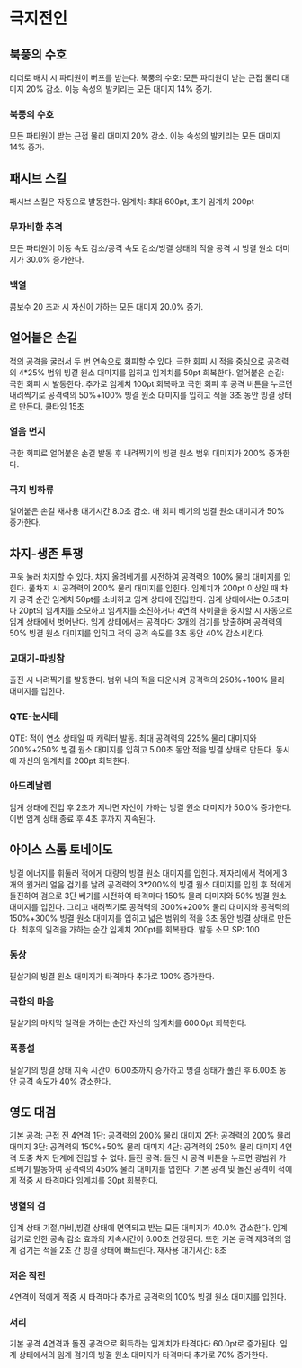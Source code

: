 # 극지전인

## 북풍의 수호

리더로 배치 시 파티원이 버프를 받는다.
북풍의 수호: 모든 파티원이 받는 근접 물리 대미지 20% 감소. 이능 속성의 발키리는 모든 대미지 14% 증가.

### 북풍의 수호

모든 파티원이 받는 근접 물리 대미지 20% 감소. 이능 속성의 발키리는 모든 대미지 14% 증가.

## 패시브 스킬

패시브 스킬은 자동으로 발동한다.
임계치: 최대 600pt, 초기 임계치 200pt

### 무자비한 추격

모든 파티원이 이동 속도 감소/공격 속도 감소/빙결 상태의 적을 공격 시 빙결 원소 대미지가 30.0% 증가한다.

### 백열

콤보수 20 초과 시 자신이 가하는 모든 대미지 20.0% 증가.

## 얼어붙은 손길

적의 공격을 굴러서 두 번 연속으로 회피할 수 있다.
극한 회피 시 적을 중심으로 공격력의 4\*25% 범위 빙결 원소 대미지를 입히고 임계치를 50pt 회복한다.
얼어붙은 손길: 극한 회피 시 발동한다. 추가로 임계치 100pt 회복하고 극한 회피 후 공격 버튼을 누르면 내려찍기로 공격력의 50%+100% 빙결 원소 대미지를 입히고 적을 3초 동안 빙결 상태로 만든다. 쿨타임 15초

### 얼음 먼지

극한 회피로 얼어붙은 손길 발동 후 내려찍기의 빙결 원소 범위 대미지가 200% 증가한다.

### 극지 빙하류

얼어붙은 손길 재사용 대기시간 8.0초 감소. 매 회피 베기의 빙결 원소 대미지가 50% 증가한다.

## 차지-생존 투쟁

꾸욱 눌러 차지할 수 있다. 차지 올려베기를 시전하여 공격력의 100% 물리 대미지를 입힌다. 풀차지 시 공격력의 200% 물리 대미지를 입힌다.
임계치가 200pt 이상일 때 차지 공격 순간 임계치 50pt를 소비하고 임계 상태에 진입한다. 임계 상태에서는 0.5초마다 20pt의 임계치를 소모하고 임계치를 소진하거나 4연격 사이클을 중지할 시 자동으로 임계 상태에서 벗어난다.
임계 상태에서는 공격마다 3개의 검기를 방출하며 공격력의 50% 빙결 원소 대미지를 입히고 적의 공격 속도를 3초 동안 40% 감소시킨다.

### 교대기-파빙참

출전 시 내려찍기를 발동한다. 범위 내의 적을 다운시켜 공격력의 250%+100% 물리 대미지를 입힌다.

### QTE-눈사태

QTE: 적이 연소 상태일 때 캐릭터 발동. 최대 공격력의 225% 물리 대미지와 200%+250% 빙결 원소 대미지를 입히고 5.00초 동안 적을 빙결 상태로 만든다. 동시에 자신의 임계치를 200pt 회복한다.

### 아드레날린

임계 상태에 진입 후 2초가 지나면 자신이 가하는 빙결 원소 대미지가 50.0% 증가한다. 이번 임계 상태 종료 후 4초 후까지 지속된다.

## 아이스 스톰 토네이도

빙결 에너지를 휘둘러 적에게 대량의 빙결 원소 대미지를 입힌다.
제자리에서 적에게 3개의 원거리 얼음 검기를 날려 공격력의 3\*200%의 빙결 원소 대미지를 입힌 후 적에게 돌진하여 검으로 3단 베기를 시전하여 타격마다 150% 물리 대미지와 50% 빙결 원소 대미지를 입힌다. 그리고 내려찍기로 공격력의 300%+200% 물리 대미지와 공격력의 150%+300% 빙결 원소 대미지를 입히고 넓은 범위의 적을 3초 동안 빙결 상태로 만든다. 최후의 일격을 가하는 순간 임계치 200pt를 회복한다.
발동 소모 SP: 100

### 동상

필살기의 빙결 원소 대미지가 타격마다 추가로 100% 증가한다.

### 극한의 마음

필살기의 마지막 일격을 가하는 순간 자신의 임계치를 600.0pt 회복한다.

### 폭풍설

필살기의 빙결 상태 지속 시간이 6.00초까지 증가하고 빙결 상태가 풀린 후 6.00초 동안 공격 속도가 40% 감소한다.

## 영도 대검

기본 공격: 근접 전 4연격
1단: 공격력의 200% 물리 대미지
2단: 공격력의 200% 물리 대미지
3단: 공격력의 150%+50% 물리 대미지
4단: 공격력의 250% 물리 대미지
4연격 도중 차지 단계에 진입할 수 없다.
돌진 공격: 돌진 시 공격 버튼을 누르면 광범위 가로베기 발동하여 공격력의 450% 물리 대미지를 입힌다.
기본 공격 및 돌진 공격이 적에게 적중 시 타격마다 임계치를 30pt 회복한다.

### 냉혈의 검

임계 상태
기절,마비,빙결 상태에 면역되고 받는 모든 대미지가 40.0% 감소한다. 임계 검기로 인한 공속 감소 효과의 지속시간이 6.00초 연장된다. 또한 기본 공격 제3격의 임계 검기는 적을 2초 간 빙결 상태에 빠트린다. 재사용 대기시간: 8초

### 저온 작전

4연격이 적에게 적중 시 타격마다 추가로 공격력의 100% 빙결 원소 대미지를 입힌다.

### 서리

기본 공격 4연격과 돌진 공격으로 획득하는 임계치가 타격마다 60.0pt로 증가된다. 임계 상태에서의 임계 검기의 빙결 원소 대미지가 타격마다 추가로 70% 증가한다.
